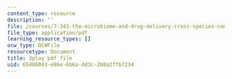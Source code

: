```yaml
---
content_type: resource
description: ''
file: /courses/7-341-the-microbiome-and-drug-delivery-cross-species-communication-in-health-and-disease-spring-2018/65406843e86e6b6add3c2b8a2ffb7234_blD8f7MOhFQ.pdf
file_type: application/pdf
learning_resource_types: []
ocw_type: OCWFile
resourcetype: Document
title: 3play pdf file
uid: 65406843-e86e-6b6a-dd3c-2b8a2ffb7234
---
```

